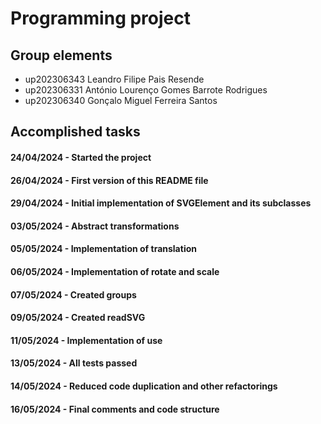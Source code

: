 # Programming project

## Group elements

- up202306343 Leandro Filipe Pais Resende
- up202306331 António Lourenço Gomes Barrote Rodrigues
- up202306340 Gonçalo Miguel Ferreira Santos


## Accomplished tasks

#### 24/04/2024 - Started the project

#### 26/04/2024 - First version of this README file

#### 29/04/2024 - Initial implementation of SVGElement and its subclasses

#### 03/05/2024 - Abstract transformations

#### 05/05/2024 - Implementation of translation

#### 06/05/2024 - Implementation of rotate and scale

#### 07/05/2024 - Created groups

#### 09/05/2024 - Created readSVG

#### 11/05/2024 - Implementation of use

#### 13/05/2024 - All tests passed

#### 14/05/2024 - Reduced code duplication and other refactorings

#### 16/05/2024 - Final comments and code structure
